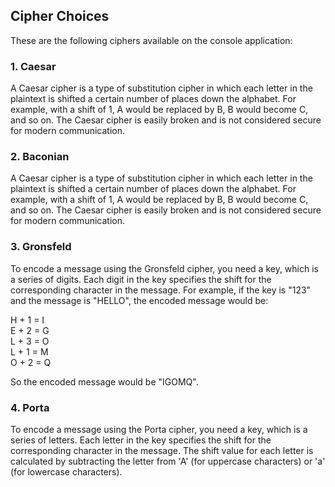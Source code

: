 ## Cipher Choices 

These are the following ciphers available on the console application:

### 1. Caesar 
A Caesar cipher is a type of substitution cipher in which each letter in the plaintext is shifted a certain number of places down the alphabet. For example, with a shift of 1, A would be replaced by B, B would become C, and so on. The Caesar cipher is easily broken and is not considered secure for modern communication.

### 2. Baconian 
A Caesar cipher is a type of substitution cipher in which each letter in the plaintext is shifted a certain number of places down the alphabet. For example, with a shift of 1, A would be replaced by B, B would become C, and so on. The Caesar cipher is easily broken and is not considered secure for modern communication.

### 3. Gronsfeld
To encode a message using the Gronsfeld cipher, you need a key, which is a series of digits. Each digit in the key specifies the shift for the corresponding character in the message. For example, if the key is "123" and the message is "HELLO", the encoded message would be:

H + 1 = I </br>
E + 2 = G </br>
L + 3 = O </br>
L + 1 = M </br>
O + 2 = Q

So the encoded message would be "IGOMQ".

### 4. Porta
To encode a message using the Porta cipher, you need a key, which is a series of letters. Each letter in the key specifies the shift for the corresponding character in the message. The shift value for each letter is calculated by subtracting the letter from 'A' (for uppercase characters) or 'a' (for lowercase characters).
